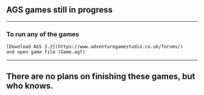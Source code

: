 ## AGS games still in progress
---
### To run any of the games
~~~
[Download AGS 3.3](https://www.adventuregamestudio.co.uk/forums/)  
and open game file (Game.agf)  
~~~
---
There are no plans on finishing these games, but who knows.  
---